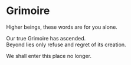 # Grimoire

Higher beings, these words are for you alone.

Our true Grimoire has ascended.<br/>Beyond lies only refuse and regret of its creation.

We shall enter this place no longer.
